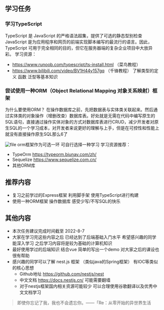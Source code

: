 ## 学习任务

### 学习TypeScript
TypeScript 是 JavaScript 的严格语法超集，提供了可选的静态型别检查
JavaScript 是为应用程序和网页的前端实现脚本编写的最流行的语言。因此，TypeScript 可用于完全相同的目的，但它在服务器端的复杂企业项目中大放异彩。
学习资源：
- https://www.runoob.com/typescript/ts-install.html （菜鸟教程）
- https://www.bilibili.com/video/BV1H44y157gq （千锋教程）
了解类型的定义 函数 泛型等基本知识

### 尝试使用一种ORM（Object Relational Mapping 对象关系映射）框架
为什么要使用ORM？
在操作数据库之前，先把数据表与实体类关联起来。然后通过实体类的对象操作（增删改查）数据库表。好处就是无需在代码中编写原生的SQL语句，直接通过操作实体对象的方式对数据库表进行CRUD，减少开发者对原生SQL的一个学习成本，对开发者来说更好的理解与上手，但是在可控性和性能上就没有直接操作原生SQL那么6了

![file](https://blog.reginvolver.cn/wp-content/uploads/2022/07/image-1658799666991.png)
orm框架作为可选一环 可自行选择一种学习
学习资源推荐：
- TypeOrm https://typeorm.biunav.com/zh/ 
- Sequelize https://www.sequelize.com.cn/
- 其他ORM库

## 推荐内容

- 复习之前学过的Express框架 利用脚手架 使用TypeScript进行构建
- 使用一种ORM框架 操作数据库 感受少写/不写SQL的快乐


## 其他内容

- 本次任务建议完成时间截至 2022-8-7
- 大家在学习完这些内容之后 已经达到了后端基础入门水平 希望感兴趣的同学能深入学习 之后学习内容将是较为基础的计算机知识
- 最好使用学过的后端知识 结合vue 简单的写出一个demo 对大家之后的课设也很有帮助
- 感兴趣的同学可以了解 nest.js 框架 （类似java的Spring框架） 有IOC等类似的核心思想
	- Github地址 https://github.com/nestjs/nest
	- 中文文档 https://docs.nestjs.cn/ 可能需要翻墙
	- 对于nestjs框架国内相关资源可能较少 可以合理使用谷歌翻译以及优秀中文文档学习


> 即使你忘记了我，我也不会遗忘你。——「Re：从零开始的异世界生活

